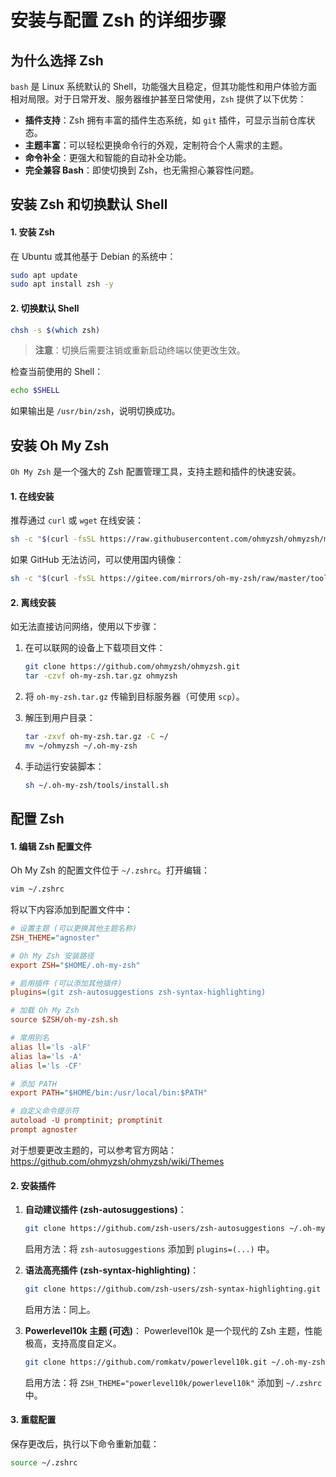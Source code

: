 # 安装与配置 Zsh 的详细步骤

## **为什么选择 Zsh**

`bash` 是 Linux 系统默认的 Shell，功能强大且稳定，但其功能性和用户体验方面相对局限。对于日常开发、服务器维护甚至日常使用，`Zsh` 提供了以下优势：

- **插件支持**：Zsh 拥有丰富的插件生态系统，如 `git` 插件，可显示当前仓库状态。
- **主题丰富**：可以轻松更换命令行的外观，定制符合个人需求的主题。
- **命令补全**：更强大和智能的自动补全功能。
- **完全兼容 Bash**：即使切换到 Zsh，也无需担心兼容性问题。

## **安装 Zsh 和切换默认 Shell**

#### 1. 安装 Zsh

在 Ubuntu 或其他基于 Debian 的系统中：

```bash
sudo apt update
sudo apt install zsh -y
```

#### 2. 切换默认 Shell

```bash
chsh -s $(which zsh)
```

> **注意**：切换后需要注销或重新启动终端以使更改生效。

检查当前使用的 Shell：

```bash
echo $SHELL
```

如果输出是 `/usr/bin/zsh`，说明切换成功。

## **安装 Oh My Zsh**

`Oh My Zsh` 是一个强大的 Zsh 配置管理工具，支持主题和插件的快速安装。

#### 1. 在线安装

推荐通过 `curl` 或 `wget` 在线安装：

```bash
sh -c "$(curl -fsSL https://raw.githubusercontent.com/ohmyzsh/ohmyzsh/master/tools/install.sh)"
```

如果 GitHub 无法访问，可以使用国内镜像：

```bash
sh -c "$(curl -fsSL https://gitee.com/mirrors/oh-my-zsh/raw/master/tools/install.sh)"
```

#### 2. 离线安装

如无法直接访问网络，使用以下步骤：

1. 在可以联网的设备上下载项目文件：
   
   ```bash
   git clone https://github.com/ohmyzsh/ohmyzsh.git
   tar -czvf oh-my-zsh.tar.gz ohmyzsh
   ```

2. 将 `oh-my-zsh.tar.gz` 传输到目标服务器（可使用 `scp`）。

3. 解压到用户目录：
   
   ```bash
   tar -zxvf oh-my-zsh.tar.gz -C ~/
   mv ~/ohmyzsh ~/.oh-my-zsh
   ```

4. 手动运行安装脚本：
   
   ```bash
   sh ~/.oh-my-zsh/tools/install.sh
   ```

## **配置 Zsh**

#### 1. 编辑 Zsh 配置文件

Oh My Zsh 的配置文件位于 `~/.zshrc`。打开编辑：

```bash
vim ~/.zshrc
```

将以下内容添加到配置文件中：

```ini
# 设置主题 (可以更换其他主题名称)
ZSH_THEME="agnoster"

# Oh My Zsh 安装路径
export ZSH="$HOME/.oh-my-zsh"

# 启用插件 (可以添加其他插件)
plugins=(git zsh-autosuggestions zsh-syntax-highlighting)

# 加载 Oh My Zsh
source $ZSH/oh-my-zsh.sh

# 常用别名
alias ll='ls -alF'
alias la='ls -A'
alias l='ls -CF'

# 添加 PATH
export PATH="$HOME/bin:/usr/local/bin:$PATH"

# 自定义命令提示符
autoload -U promptinit; promptinit
prompt agnoster
```

对于想要更改主题的，可以参考官方网站：https://github.com/ohmyzsh/ohmyzsh/wiki/Themes

#### 2. 安装插件

1. **自动建议插件 (zsh-autosuggestions)**：
   
   ```bash
   git clone https://github.com/zsh-users/zsh-autosuggestions ~/.oh-my-zsh/custom/plugins/zsh-autosuggestions
   ```
   
   启用方法：将 `zsh-autosuggestions` 添加到 `plugins=(...)` 中。

2. **语法高亮插件 (zsh-syntax-highlighting)**：
   
   ```bash
   git clone https://github.com/zsh-users/zsh-syntax-highlighting.git ~/.oh-my-zsh/custom/plugins/zsh-syntax-highlighting
   ```
   
   启用方法：同上。

3. **Powerlevel10k 主题 (可选)**： Powerlevel10k 是一个现代的 Zsh 主题，性能极高，支持高度自定义。
   
   ```bash
   git clone https://github.com/romkatv/powerlevel10k.git ~/.oh-my-zsh/custom/themes/powerlevel10k
   ```
   
   启用方法：将 `ZSH_THEME="powerlevel10k/powerlevel10k"` 添加到 `~/.zshrc` 中。

#### 3. 重载配置

保存更改后，执行以下命令重新加载：

```bash
source ~/.zshrc
```
